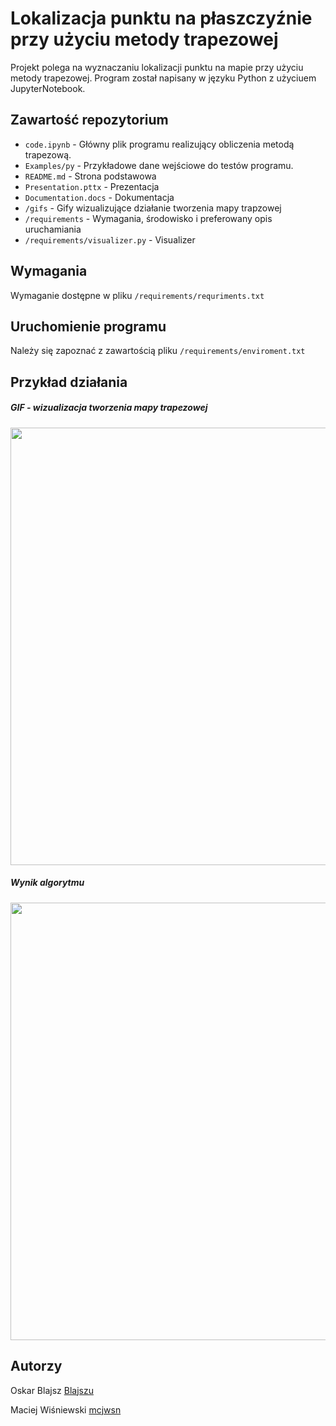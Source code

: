 # Lokalizacja punktu na płaszczyźnie przy użyciu metody trapezowej

Projekt polega na wyznaczaniu lokalizacji punktu na mapie przy użyciu metody trapezowej. Program został napisany w języku Python z użyciuem JupyterNotebook.

## Zawartość repozytorium

- `code.ipynb` - Główny plik programu realizujący obliczenia metodą trapezową.
- `Examples/py` - Przykładowe dane wejściowe do testów programu.
- `README.md` - Strona podstawowa
- `Presentation.pttx` - Prezentacja
- `Documentation.docs` - Dokumentacja
- `/gifs` - Gify wizualizujące działanie tworzenia mapy trapzowej
- `/requirements` - Wymagania, środowisko i preferowany opis uruchamiania 
- `/requirements/visualizer.py` - Visualizer

## Wymagania

Wymaganie dostępne w pliku `/requirements/requriments.txt`

## Uruchomienie programu

Należy się zapoznać z zawartością pliku `/requirements/enviroment.txt`

## Przykład działania

<h5> GIF - wizualizacja tworzenia mapy trapezowej </h5>
<img src="https://github.com/mcjwsn/Projekt-Geometryczne/blob/main/gifs/pr2.gif" width="700" height="700">
<h5> Wynik algorytmu </h5>
<img src="https://github.com/mcjwsn/Projekt-Geometryczne/blob/main/gifs/wiz4.png" width="700" height="700">

## Autorzy 
Oskar Blajsz [Blajszu](https://github.com/Blajszu)

Maciej Wiśniewski [mcjwsn](https://github.com/mcjwsn)
